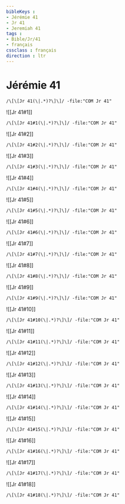 ```yaml
---
bibleKeys : 
- Jérémie 41
- Jr 41
- Jeremiah 41
tags : 
- Bible/Jr/41
- français
cssclass : français
direction : ltr
---
```


# Jérémie 41

```query
/\[\[Jr 41(\|.*)?\]\]/ -file:"COM Jr 41"
```



![[Jr 41#1]]

```query
/\[\[Jr 41#1(\|.*)?\]\]/ -file:"COM Jr 41"
```

![[Jr 41#2]]

```query
/\[\[Jr 41#2(\|.*)?\]\]/ -file:"COM Jr 41"
```

![[Jr 41#3]]

```query
/\[\[Jr 41#3(\|.*)?\]\]/ -file:"COM Jr 41"
```

![[Jr 41#4]]

```query
/\[\[Jr 41#4(\|.*)?\]\]/ -file:"COM Jr 41"
```

![[Jr 41#5]]

```query
/\[\[Jr 41#5(\|.*)?\]\]/ -file:"COM Jr 41"
```

![[Jr 41#6]]

```query
/\[\[Jr 41#6(\|.*)?\]\]/ -file:"COM Jr 41"
```

![[Jr 41#7]]

```query
/\[\[Jr 41#7(\|.*)?\]\]/ -file:"COM Jr 41"
```

![[Jr 41#8]]

```query
/\[\[Jr 41#8(\|.*)?\]\]/ -file:"COM Jr 41"
```

![[Jr 41#9]]

```query
/\[\[Jr 41#9(\|.*)?\]\]/ -file:"COM Jr 41"
```

![[Jr 41#10]]

```query
/\[\[Jr 41#10(\|.*)?\]\]/ -file:"COM Jr 41"
```

![[Jr 41#11]]

```query
/\[\[Jr 41#11(\|.*)?\]\]/ -file:"COM Jr 41"
```

![[Jr 41#12]]

```query
/\[\[Jr 41#12(\|.*)?\]\]/ -file:"COM Jr 41"
```

![[Jr 41#13]]

```query
/\[\[Jr 41#13(\|.*)?\]\]/ -file:"COM Jr 41"
```

![[Jr 41#14]]

```query
/\[\[Jr 41#14(\|.*)?\]\]/ -file:"COM Jr 41"
```

![[Jr 41#15]]

```query
/\[\[Jr 41#15(\|.*)?\]\]/ -file:"COM Jr 41"
```

![[Jr 41#16]]

```query
/\[\[Jr 41#16(\|.*)?\]\]/ -file:"COM Jr 41"
```

![[Jr 41#17]]

```query
/\[\[Jr 41#17(\|.*)?\]\]/ -file:"COM Jr 41"
```

![[Jr 41#18]]

```query
/\[\[Jr 41#18(\|.*)?\]\]/ -file:"COM Jr 41"
```

